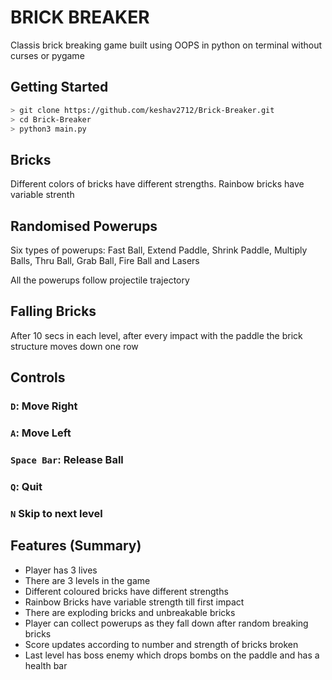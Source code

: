 # BRICK BREAKER

Classis brick breaking game built using OOPS in python on terminal without curses or pygame

## Getting Started

```bash
> git clone https://github.com/keshav2712/Brick-Breaker.git
> cd Brick-Breaker
> python3 main.py
```

## Bricks

Different colors of bricks have different strengths. Rainbow bricks have variable strenth

## Randomised Powerups

Six types of powerups: Fast Ball, Extend Paddle, Shrink Paddle, Multiply Balls, Thru Ball, Grab Ball, Fire Ball and Lasers

All the powerups follow projectile trajectory

## Falling Bricks

After 10 secs in each level, after every impact with the paddle the brick structure moves down one row

## Controls

### `D`: Move Right

### `A`: Move Left

### `Space Bar`: Release Ball

### `Q`: Quit

### `N` Skip to next level

## Features (Summary)

- Player has 3 lives
- There are 3 levels in the game
- Different coloured bricks have different strengths
- Rainbow Bricks have variable strength till first impact
- There are exploding bricks and unbreakable bricks
- Player can collect powerups as they fall down after random breaking bricks
- Score updates according to number and strength of bricks broken
- Last level has boss enemy which drops bombs on the paddle and has a health bar
